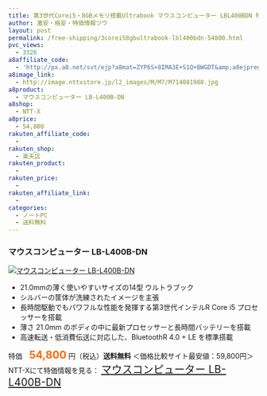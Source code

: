 ```yaml
---
title: 第3世代Corei5・8GBメモリ搭載Ultrabook マウスコンピューター LBL400BDN 特価54,800円！送料無料！
author: 激安・格安・特価情報ツウ
layout: post
permalink: /free-shipping/3corei58gbultrabook-lbl400bdn-54800.html
pvc_views:
  - 3326
a8affiliate_code:
  - 'http://px.a8.net/svt/ejp?a8mat=ZYP6S+8IMA3E+S1Q+BWGDT&amp;a8ejpredirect=http://nttxstore.jp/_II_M714081988'
a8image_link:
  - http://image.nttxstore.jp/l2_images/M/M7/M714081988.jpg
a8product:
  - マウスコンピューター LB-L400B-DN
a8shop:
  - NTT-X
a8price:
  - 54,800
rakuten_affiliate_code:
  - 
rakuten_shop:
  - 楽天店
rakuten_product:
  - 
rakuten_price:
  - 
rakuten_affiliate_link:
  - 
categories:
  - ノートPC
  - 送料無料
---
```

### マウスコンピューター LB-L400B-DN

<div class="img-bg2 img_L">
  <a title="マウスコンピューター LB-L400B-DN" href="http://px.a8.net/svt/ejp?a8mat=ZYP6S+8IMA3E+S1Q+BWGDT&a8ejpredirect=http://nttxstore.jp/_II_M714081988" target="_blank"><img src="http://i2.wp.com/image.nttxstore.jp/l2_images/M/M7/M714081988.jpg?resize=120%2C120" border="0" alt="マウスコンピューター LB-L400B-DN" style="border: 0pt none;" data-recalc-dims="1" /></a>
</div>

<!--more-->

  * 21.0mmの薄く使いやすいサイズの14型 ウルトラブック
  * シルバーの筐体が洗練されたイメージを主張
  * 長時間駆動でもパワフルな性能を発揮する第3世代インテルR Core i5 プロセッサーを搭載
  * 薄さ 21.0mm のボディの中に最新プロセッサーと長時間バッテリーを搭載
  * 高速転送・低消費伝送に対応した、BluetoothR 4.0 + LE を標準搭載

特価　<span style="color: #ff6600; font-size: 150%;"><strong>54,800</strong></span> 円（税込）**送料無料** ＜価格比較サイト最安値：59,800円＞  
NTT-Xにて特価情報を見る： <span style="font-size: 150%;"><a href="http://px.a8.net/svt/ejp?a8mat=ZYP6S+8IMA3E+S1Q+BWGDT&a8ejpredirect=http://nttxstore.jp/_II_M714081988" target="_blank">マウスコンピューター LB-L400B-DN</a></span>